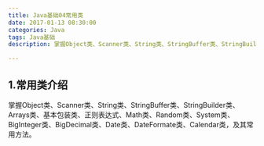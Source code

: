 ```yaml
---
title: Java基础04常用类
date: 2017-01-13 08:30:00
categories: Java
tags: Java基础
description: 掌握Object类、Scanner类、String类、StringBuffer类、StringBuilder类、Arrays类、基本包装类、正则表达式、Math类、Random类、System类、BigInteger类、BigDecimal类、Date类、DateFormate类、Calendar类，及其常用方法。

---
```



## 1.常用类介绍

掌握Object类、Scanner类、String类、StringBuffer类、StringBuilder类、Arrays类、基本包装类、正则表达式、Math类、Random类、System类、BigInteger类、BigDecimal类、Date类、DateFormate类、Calendar类，及其常用方法。